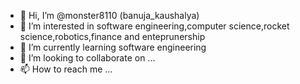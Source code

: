 - 👋 Hi, I’m @monster8110 (banuja_kaushalya)
- 👀 I’m interested in software engineering,computer science,rocket science,robotics,finance and enteprunership
- 🌱 I’m currently learning software engineering
- 💞️ I’m looking to collaborate on ...
- 📫 How to reach me ...

<!---
Future Billionaire 
--->
